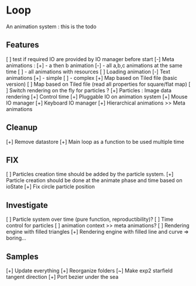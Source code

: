 # Loop
An animation system : this is the todo

## Features
 [ ] test if required IO are provided by IO manager before start
 [-] Meta animations : 
 [+]  - a then b animation
 [-]  - all a,b,c animations at the same time 
 [ ]  - all animations with resources
 [ ] Loading animation
 [-] Text animations 
 [+]  - simple
 [ ]  - complex
 [+] Map based on Tiled file (basic version)
 [ ] Map based on Tiled file (read all properties for square/flat map)
 [ ] Switch rendering on the fly for particles ? 
 [+] Particles : Image data rendering
 [+] Control time
 [+] Pluggable IO on animation system
 [+] Mouse IO manager
 [+] Keyboard IO manager
 [+] Hierarchical animations >> Meta animations

## Cleanup 
 [+] Remove datastore
 [+] Main loop as a function to be used multiple time

## FIX
 [ ] Particles creation time should be added by the particle system.
 [+] Particle creation should be done at the animate phase and time based on ioState
 [+] Fix circle particle position

## Investigate 
 [ ] Particle system over time (pure function, reproductibility)?
 [ ] Time control for particles
 [ ] animation context >> meta animations?
 [ ] Rendering engine with filled triangles
 [+] Rendering engine with filled line and curve => boring...

## Samples 
 [+] Update everything
 [+] Reorganize folders
 [~] Make exp2 starfield tangent direction
 [+] Port bezier under the sea
